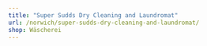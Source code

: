 ```yaml
---
title: "Super Sudds Dry Cleaning and Laundromat"
url: /norwich/super-sudds-dry-cleaning-and-laundromat/
shop: Wäscherei
---
```


